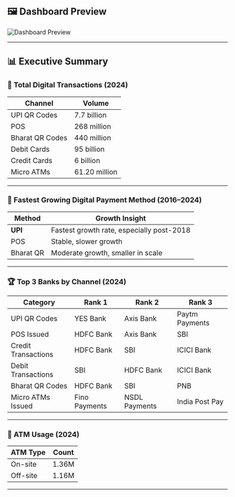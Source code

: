 
## 🖼️ Dashboard Preview

![Dashboard Preview](images/dashboard_preview.png)

---

## 📊 Executive Summary

### 🏦 Total Digital Transactions (2024)

| Channel         | Volume        |
|-----------------|---------------|
| UPI QR Codes    | 7.7 billion   |
| POS             | 268 million   |
| Bharat QR Codes | 440 million   |
| Debit Cards     | 95 billion    |
| Credit Cards    | 6 billion     |
| Micro ATMs      | 61.20 million |

---

### 🚀 Fastest Growing Digital Payment Method (2016–2024)

| Method       | Growth Insight                                   |
|--------------|--------------------------------------------------|
| **UPI**      | Fastest growth rate, especially post-2018        |
| POS          | Stable, slower growth                            |
| Bharat QR    | Moderate growth, smaller in scale                |

---

### 🏆 Top 3 Banks by Channel (2024)

| Category                  | Rank 1            | Rank 2           | Rank 3           |
|---------------------------|-------------------|------------------|------------------|
| UPI QR Codes              | YES Bank          | Axis Bank        | Paytm Payments   |
| POS Issued               | HDFC Bank         | Axis Bank        | SBI              |
| Credit Transactions       | HDFC Bank         | SBI              | ICICI Bank       |
| Debit Transactions        | SBI               | HDFC Bank        | ICICI Bank       |
| Bharat QR Codes           | HDFC Bank         | SBI              | PNB              |
| Micro ATMs Issued         | Fino Payments     | NSDL Payments    | India Post Pay   |

---

### 🧾 ATM Usage (2024)

| ATM Type  | Count     |
|-----------|-----------|
| On-site   | 1.36M     |
| Off-site  | 1.16M     |

---

